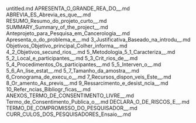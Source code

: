 untitled.md
APRESENTA_O_GRANDE_REA_DO__.md
ABREVIA_ES_Abrevia_es_que__.md
RESUMO_Resumo_do_projeto_curto__.md
SUMMARY_Summary_of_the_project__.md
Anteprojeto_para_Pesquisa_em_Cancerologia__.md
Apresenta_o_do_problema_e__.md
3_Justificativa_Baseado_na_introdu__.md
Objetivos_Objetivo_principal_Colher_informa__.md
4_2_Objetivos_secund_rios__.md
5_Metodologia_5_1_Caracteriza__.md
5_2_Local_e_participantes__.md
5_3_Crit_rios_de__.md
5_4_Procedimentos_Os_participantes__.md
5_5_Interven_o__.md
5_6_An_lise_estat__.md
5_7_Tamanho_da_amostra__.md
6_Cronograma_de_execu_o__.md
7_Recursos_dispon_veis_Este__.md
8_Or_amento_As_previs__.md
9_Ressarcimento_e_desist_ncia__.md
10_Refer_ncias_Bibliogr_ficas__.md
ANEXOS_TERMO_DE_CONSENTIMENTO_LIVRE__.md
Termo_de_Consentimento_Publica_o__.md
DECLARA_O_DE_RISCOS_E__.md
TERMO_DE_COMPROMISSO_DO_PESQUISADOR__.md
CURR_CULOS_DOS_PESQUISADORES_Ensaio__.md
